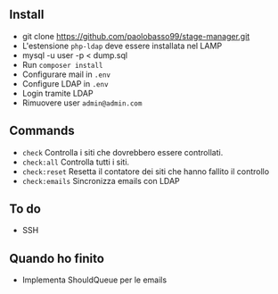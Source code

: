 ## Install

* git clone https://github.com/paolobasso99/stage-manager.git
* L'estensione ```php-ldap``` deve essere installata nel LAMP
* mysql -u user -p < dump.sql
* Run ```composer install```
* Configurare mail in ```.env```
* Configure LDAP in ```.env```
* Login tramite LDAP
* Rimuovere user ```admin@admin.com```

## Commands

* ```check``` Controlla i siti che dovrebbero essere controllati.
* ```check:all``` Controlla tutti i siti.
* ```check:reset``` Resetta il contatore dei siti che hanno fallito il controllo
* ```check:emails``` Sincronizza emails con LDAP

## To do

* SSH

## Quando ho finito

* Implementa ShouldQueue per le emails

